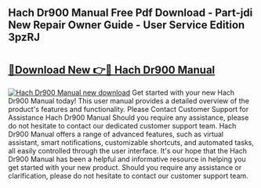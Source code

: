 ## Hach Dr900 Manual Free Pdf Download - Part-jdi New Repair Owner Guide - User Service Edition 3pzRJ

# <h2><a href="http://bc28121.oget.top/?id=Hach+Dr900+Manual">🔗Download New 👉🔴 Hach Dr900 Manual</a></h2>

[![Hach Dr900 Manual new download](https://i.imgur.com/5g1atiW.png)](http://bc28121.oget.top/?id=Hach+Dr900+Manual)
Get started with your new Hach Dr900 Manual today! This user manual provides a detailed overview of the product's features and functionality. Please Contact Customer Support for Assistance Hach Dr900 Manual Should you require any assistance, please do not hesitate to contact our dedicated customer support team. Hach Dr900 Manual offers a range of advanced features, such as virtual assistant, smart notifications, customizable shortcuts, and automated tasks, all easily controlled through the user interface. It's our hope that the Hach Dr900 Manual has been a helpful and informative resource in helping you get started with your new product. Should you require any assistance or clarification, please do not hesitate to contact our customer support team.
